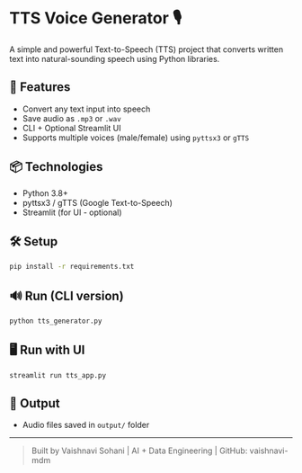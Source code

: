 
# TTS Voice Generator 🎙️

A simple and powerful Text-to-Speech (TTS) project that converts written text into natural-sounding speech using Python libraries.

## 🚀 Features

- Convert any text input into speech
- Save audio as `.mp3` or `.wav`
- CLI + Optional Streamlit UI
- Supports multiple voices (male/female) using `pyttsx3` or `gTTS`

## 📦 Technologies

- Python 3.8+
- pyttsx3 / gTTS (Google Text-to-Speech)
- Streamlit (for UI - optional)

## 🛠️ Setup

```bash
pip install -r requirements.txt
```

## 🔊 Run (CLI version)

```bash
python tts_generator.py
```

## 🖥️ Run with UI

```bash
streamlit run tts_app.py
```

## 📂 Output

- Audio files saved in `output/` folder

---

> Built by Vaishnavi Sohani | AI + Data Engineering | GitHub: vaishnavi-mdm
